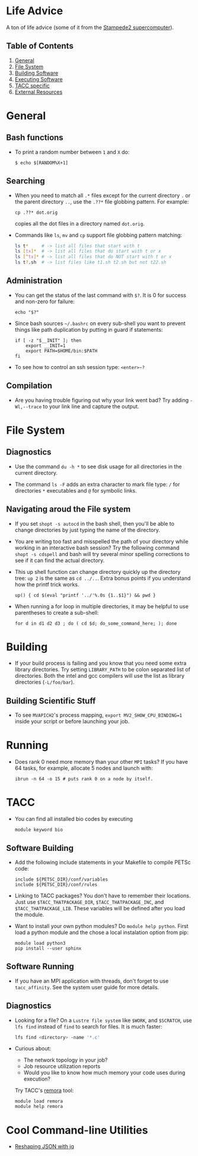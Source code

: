 # Life Advice

A ton of life advice (some of it from the 
[Stampede2 supercomputer](https://portal.tacc.utexas.edu/user-guides/stampede2)).

## Table of Contents
1. [General](#General)
2. [File System](#FileSystem)
3. [Building Software](#Building)
4. [Executing Software](#Running) 
5. [TACC specific](#TACC)
6. [External Resources](#CoolCommand-lineUtilities)



<!--========================================================================-->
<!-- Tips and Tricks for General Administration, Searching, Compiling, etc. -->
<!--========================================================================-->
# General
## Bash functions
* To print a random number between `1` and `X` do:
  ```
  $ echo $[RANDOM%X+1]
  ```

## Searching
* When you need to match all `.*` files except for the current directory `.` or
  the parent directory `..`, use the `.??*` file globbing pattern. 
  For example: 
  ```
  cp .??* dot.orig
  ```
  copies all the dot files in a directory named `dot.orig`.

* Commands like `ls`, `mv` and `cp` support file globbing pattern matching:
  ```bash
  ls t*     # -> list all files that start with t
  ls [tx]*  # -> list all files that do start with t or x
  ls [^tx]* # -> list all files that do NOT start with t or x
  ls t?.sh  # -> list files like t1.sh t2.sh but not t22.sh
  ```

## Administration
* You can get the status of the last command with `$?`. It is 0 for success
  and non-zero for failure:
  ```
  echo "$?"
  ```

* Since bash sources `~/.bashrc` on every sub-shell you want to prevent things
  like path duplication by putting in guard if statements:
  ```
  if [ -z "$__INIT" ]; then
      export __INIT=1
      export PATH=$HOME/bin:$PATH
  fi
  ```

* To see how to control an ssh session type: `<enter>~?`

## Compilation
* Are you having trouble figuring out why your link went bad? 
  Try adding `-Wl,--trace` to your link line and capture the output.





<!--========================================================================-->
<!-- More File system Administration Specific Commands                      -->
<!--========================================================================-->
# File System
## Diagnostics
* Use the command `du -h *` to see disk usage for all directories in the current directory.

* The command `ls -F` adds an extra character to mark file type: 
  `/` for directories `*` executables and `@` for symbolic links.

##  Navigating aroud the File system
* If you set `shopt -s autocd` in the bash shell, then you'll be able to change
  directories by just typing the name of the directory.

* You are writing too fast and misspelled the path of your directory while working 
  in an interactive bash session? Try the following command `shopt -s cdspell` 
  and bash will try several minor spelling corrections to see if it can find 
  the actual directory.

* This up shell function can change directory quickly up the directory tree: `up 2` 
  is the same as `cd ../..`. Extra bonus points if you understand how the printf trick works.
  ```
  up() { cd $(eval "printf '../'%.0s {1..$1}") && pwd }
  ```

* When running a for loop in multiple directories, it may be helpful to use     
  parentheses to create a sub-shell:                                            
  ```                                                                           
  for d in d1 d2 d3 ; do ( cd $d; do_some_command_here; ); done                 
  ``` 





<!--========================================================================-->
<!-- Building and Throuble Shooting Cool Applications                       -->
<!--========================================================================-->
# Building
* If your build process is failing and you know that you need some extra library
  directories. Try setting `LIBRARY_PATH` to be colon separated list of directories.
  Both the intel and gcc compilers will use the list as library directories (`-L/foo/bar`).

## Building Scientific Stuff
* To see `MVAPICH2`'s process mapping, `export MV2_SHOW_CPU_BINDING=1` inside
  your script or before launching your job.






<!--========================================================================-->
<!-- Running Cool Applications                                              -->
<!--========================================================================-->
# Running
* Does rank 0 need more memory than your other `MPI` tasks?
  If you have 64 tasks, for example, allocate 5 nodes and launch with:
  ```
  ibrun -n 64 -o 15 # puts rank 0 on a node by itself.
  ```






<!--========================================================================--> 
<!-- TACC Specific Tips                                                     --> 
<!--========================================================================-->
# TACC
* You can find all installed bio codes by executing
  ```
  module keyword bio
  ```

## Software Building
* Add the following include statements in your Makefile to compile PETSc code:
  ```
  include ${PETSC_DIR}/conf/variables
  include ${PETSC_DIR}/conf/rules
  ```

* Linking to TACC packages? You don't have to remember their locations. 
  Just use `$TACC_THATPACKAGE_DIR`, `$TACC_THATPACKAGE_INC`, and `$TACC_THATPACKAGE_LIB`. 
  These variables will be defined after you load the module.

* Want to install your own python modules? Do `module help python`.
  First load a python module and the chose a local instalation option from pip:
  ```
  module load python3
  pip install --user sphinx
  ```

## Software Running
* If you have an MPI application with threads, don't forget to use 
  `tacc_affinity`. See the system user guide for more details.

## Diagnostics
* Looking for a file? On a `Lustre file system` like `$WORK`, and `$SCRATCH`, 
  use `lfs find` instead of `find` to search for files. It is much faster:
  ```bash
  lfs find <directory> -name '*.c'
  ```

* Curious about:
  - The network topology in your job? 
  - Job resource utilization reports
  - Would you like to know how much memory your code uses during execution?
  
  Try TACC's [remora](https://github.com/TACC/remora) tool:
  ```
  module load remora
  module help remora
  ```





<!--========================================================================-->
<!-- External Links, Tutorials, Blog Posts -->
<!--========================================================================-->
# Cool Command-line Utilities
* [Reshaping JSON with jq](https://programminghistorian.org/en/lessons/json-and-jq)
